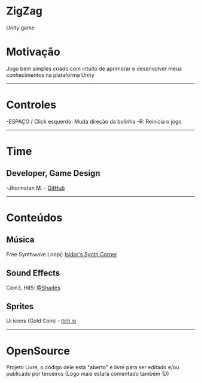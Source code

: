# ZigZag
Unity game

# Motivação

Jogo bem simples criado com intuito de aprimorar e desenvolver meus conhecimentos na plataforma Unity

***

# Controles

-ESPAÇO / Click esquerdo: Muda direção da bolinha
-R: Reinicia o jogo

***

# Time
## Developer, Game Design
-Jhonnatan M. - [GitHub](http://github.com/jhonnatanMesquita/)

***

# Conteúdos

## Música
Free Synthwave Loop(: [Isidor's Synth Corner](https://www.youtube.com/channel/UCGUdjXv7rscWu9t5CyM-RSg)

## Sound Effects
Coin3, Hit5: [@Shades](https://soundcloud.com/noshades)

## Sprites
Ui icons (Gold Coin) - [itch.io](https://gamedeveloperstudio.itch.io/ui-icons)


***

# OpenSource
 Projeto Livre, o código dele está "aberto" e livre para ser editado e/ou publicado por terceiros (Logo mais estará comentado também :D)
